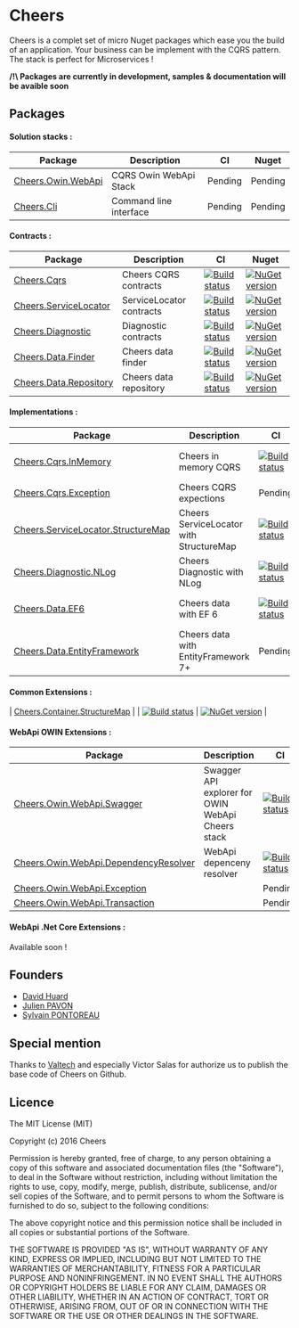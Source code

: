 # Cheers

Cheers is a complet set of micro Nuget packages which ease you the build of an application. Your business can be implement with the CQRS pattern. The stack is perfect for Microservices !

**/!\ Packages are currently in development, samples & documentation will be avaible soon**


## Packages

#### Solution stacks :
| Package | Description | CI | Nuget |
| --- | --- | --- | --- |
| [Cheers.Owin.WebApi](https://github.com/Cheers/Cheers.Owin.WebApi) | CQRS Owin WebApi Stack | Pending | Pending |
| [Cheers.Cli](https://github.com/Cheers/Cheers.Cli) | Command line interface | Pending | Pending | 

#### Contracts :
| Package | Description | CI | Nuget |
| --- | --- | --- | --- |
| [Cheers.Cqrs](https://github.com/Cheers/Cheers.Cqrs) | Cheers CQRS contracts | [![Build status](https://ci.appveyor.com/api/projects/status/pf75f9cerojno80p?svg=true)](https://ci.appveyor.com/project/Cheers-CI/cheers-cqrs) | [![NuGet version](https://badge.fury.io/nu/Cheers.Cqrs.svg)](https://badge.fury.io/nu/Cheers.Cqrs)
| [Cheers.ServiceLocator](https://github.com/Cheers/Cheers.ServiceLocator) | ServiceLocator contracts | [![Build status](https://ci.appveyor.com/api/projects/status/qhr6h2gxi5rnp0pm?svg=true)](https://ci.appveyor.com/project/Cheers-CI/cheers-servicelocator) | [![NuGet version](https://badge.fury.io/nu/Cheers.ServiceLocator.svg)](https://badge.fury.io/nu/Cheers.ServiceLocator) |
| [Cheers.Diagnostic](https://github.com/Cheers/Cheers.Diagnostic) | Diagnostic contracts | [![Build status](https://ci.appveyor.com/api/projects/status/g1ycumdec1ita0vy?svg=true)](https://ci.appveyor.com/project/Cheers-CI/cheers-diagnostic) | [![NuGet version](https://badge.fury.io/nu/Cheers.Diagnostic.svg)](https://badge.fury.io/nu/Cheers.Diagnostic) |
| [Cheers.Data.Finder](https://github.com/Cheers/Cheers.Data.Finder) | Cheers data finder | [![Build status](https://ci.appveyor.com/api/projects/status/36k3fbk51eaff4ad?svg=true)](https://ci.appveyor.com/project/Cheers-CI/cheers-data-finder) | [![NuGet version](https://badge.fury.io/nu/Cheers.Data.Finder.svg)](https://badge.fury.io/nu/Cheers.Data.Finder) |
| [Cheers.Data.Repository](https://github.com/Cheers/Cheers.Data.Repository) | Cheers data repository | [![Build status](https://ci.appveyor.com/api/projects/status/hp0r679vp7193urh?svg=true)](https://ci.appveyor.com/project/Cheers-CI/cheers-data-repository) | [![NuGet version](https://badge.fury.io/nu/Cheers.Data.Repository.svg)](https://badge.fury.io/nu/Cheers.Data.Repository) |

#### Implementations :
| Package | Description | CI | Nuget |
| --- | --- | --- | --- |
| [Cheers.Cqrs.InMemory](https://github.com/Cheers/Cheers.Cqrs.InMemory) | Cheers in memory CQRS | [![Build status](https://ci.appveyor.com/api/projects/status/e4s3c28gn2qfpa8q?svg=true)](https://ci.appveyor.com/project/Cheers-CI/cheers-cqrs-inmemory) | [![NuGet version](https://badge.fury.io/nu/Cheers.Cqrs.InMemory.svg)](https://badge.fury.io/nu/Cheers.Cqrs.InMemory) |
| [Cheers.Cqrs.Exception](https://github.com/Cheers/Cheers.Data.Exception) | Cheers CQRS expections | Pending | Pending |
| [Cheers.ServiceLocator.StructureMap](https://github.com/Cheers/Cheers.ServiceLocator.StructureMap) | Cheers ServiceLocator with StructureMap | [![Build status](https://ci.appveyor.com/api/projects/status/4eo9mcgsnglye1cd?svg=true)](https://ci.appveyor.com/project/Cheers-CI/cheers-servicelocator-structuremap) | [![NuGet version](https://badge.fury.io/nu/Cheers.ServiceLocator.StructureMap.svg)](https://badge.fury.io/nu/Cheers.ServiceLocator.StructureMap) |
| [Cheers.Diagnostic.NLog](https://github.com/Cheers/Cheers.Diagnostic.NLog) | Cheers Diagnostic with NLog | [![Build status](https://ci.appveyor.com/api/projects/status/d6u740fbuxnnr0pw?svg=true)](https://ci.appveyor.com/project/Cheers-CI/cheers-diagnostic-nlog) | [![NuGet version](https://badge.fury.io/nu/Cheers.Diagnostic.NLog.svg)](https://badge.fury.io/nu/Cheers.Diagnostic.NLog) |
| [Cheers.Data.EF6](https://github.com/Cheers/Cheers.Data.EF6) | Cheers data with EF 6 | [![Build status](https://ci.appveyor.com/api/projects/status/rftjp7y2sau7hffx?svg=true)](https://ci.appveyor.com/project/Cheers-CI/cheers-data-ef6) | [![NuGet version](https://badge.fury.io/nu/Cheers.Data.EF6.svg)](https://badge.fury.io/nu/Cheers.Data.EF6) |
| [Cheers.Data.EntityFramework](https://github.com/Cheers/Cheers.Data.EntityFramework) | Cheers data with EntityFramework 7+ | Pending | Pending |
 
#### Common Extensions : 
| [Cheers.Container.StructureMap](https://github.com/Cheers/Cheers.Container.StructureMap) | | [![Build status](https://ci.appveyor.com/api/projects/status/gsloqdtombcc8uso?svg=true)](https://ci.appveyor.com/project/Cheers-CI/cheers-container-structuremap) | [![NuGet version](https://badge.fury.io/nu/Cheers.Container.StructureMap.svg)](https://badge.fury.io/nu/Cheers.Container.StructureMap) |
 
#### WebApi OWIN Extensions :
| Package | Description | CI | Nuget |
| --- | --- | --- | --- |
| [Cheers.Owin.WebApi.Swagger](https://github.com/Cheers/Cheers.Owin.WebApi.Swagger) | Swagger API explorer for OWIN WebApi Cheers stack | [![Build status](https://ci.appveyor.com/api/projects/status/jyj07lbcqoeittqt?svg=true)](https://ci.appveyor.com/project/Cheers-CI/cheers-owin-webapi-swagger) | [![NuGet version](https://badge.fury.io/nu/Cheers.Owin.WebApi.Swagger.svg)](https://badge.fury.io/nu/Cheers.Owin.WebApi.Swagger) |
| [Cheers.Owin.WebApi.DependencyResolver](https://github.com/Cheers/Cheers.Owin.WebApi.DependencyResolver) | WebApi depenceny resolver | [![Build status](https://ci.appveyor.com/api/projects/status/b57xpnrc9b12km22?svg=true)](https://ci.appveyor.com/project/Cheers-CI/cheers-owin-webapi-dependencyresolver) | [![NuGet version](https://badge.fury.io/nu/Cheers.Owin.WebApi.DependencyResolver.svg)](https://badge.fury.io/nu/Cheers.Owin.WebApi.DependencyResolver) |
| [Cheers.Owin.WebApi.Exception](https://github.com/Cheers/Cheers.Owin.WebApi.Exception) | | Pending | Pending |
| [Cheers.Owin.WebApi.Transaction](https://github.com/Cheers/Cheers.Owin.WebApi.Transaction) | | Pending | Pending |

#### WebApi .Net Core Extensions :

Available soon !


## Founders

* [David Huard](https://twitter.com/David_Huard)
* [Julien PAVON](https://twitter.com/JulienPavon)
* [Sylvain PONTOREAU](https://twitter.com/spontoreau)


## Special mention

Thanks to [Valtech](https://www.valtech.fr/) and especially Victor Salas for authorize us to publish the base code of Cheers on Github.


## Licence

The MIT License (MIT)

Copyright (c) 2016 Cheers

Permission is hereby granted, free of charge, to any person obtaining a copy
of this software and associated documentation files (the "Software"), to deal
in the Software without restriction, including without limitation the rights
to use, copy, modify, merge, publish, distribute, sublicense, and/or sell
copies of the Software, and to permit persons to whom the Software is
furnished to do so, subject to the following conditions:

The above copyright notice and this permission notice shall be included in all
copies or substantial portions of the Software.

THE SOFTWARE IS PROVIDED "AS IS", WITHOUT WARRANTY OF ANY KIND, EXPRESS OR
IMPLIED, INCLUDING BUT NOT LIMITED TO THE WARRANTIES OF MERCHANTABILITY,
FITNESS FOR A PARTICULAR PURPOSE AND NONINFRINGEMENT. IN NO EVENT SHALL THE
AUTHORS OR COPYRIGHT HOLDERS BE LIABLE FOR ANY CLAIM, DAMAGES OR OTHER
LIABILITY, WHETHER IN AN ACTION OF CONTRACT, TORT OR OTHERWISE, ARISING FROM,
OUT OF OR IN CONNECTION WITH THE SOFTWARE OR THE USE OR OTHER DEALINGS IN THE
SOFTWARE.
